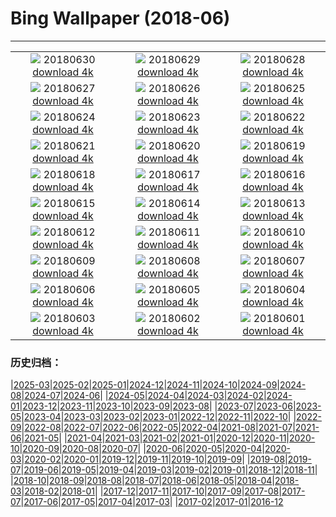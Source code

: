 # Bing Wallpaper (2018-06)
**************
| | | |
| :----: | :----: | :----: |
| ![](https://www.bing.com/az/hprichbg/rb/MeteorCrater_EN-US9993563603_1920x1080.jpg) 20180630 [download 4k](https://www.bing.com/az/hprichbg/rb/MeteorCrater_EN-US9993563603_UHD.jpg) | ![](https://www.bing.com/az/hprichbg/rb/AuroraPhotographer_EN-US10752129713_1920x1080.jpg) 20180629 [download 4k](https://www.bing.com/az/hprichbg/rb/AuroraPhotographer_EN-US10752129713_UHD.jpg) | ![](https://www.bing.com/az/hprichbg/rb/CompositeBeach_EN-US10477241178_1920x1080.jpg) 20180628 [download 4k](https://www.bing.com/az/hprichbg/rb/CompositeBeach_EN-US10477241178_UHD.jpg) |
| ![](https://www.bing.com/az/hprichbg/rb/ConcreteDinosaurs_EN-US9038296644_1920x1080.jpg) 20180627 [download 4k](https://www.bing.com/az/hprichbg/rb/ConcreteDinosaurs_EN-US9038296644_UHD.jpg) | ![](https://www.bing.com/az/hprichbg/rb/MorondavaBaobab_EN-US11363642614_1920x1080.jpg) 20180626 [download 4k](https://www.bing.com/az/hprichbg/rb/MorondavaBaobab_EN-US11363642614_UHD.jpg) | ![](https://www.bing.com/az/hprichbg/rb/MODIS_EN-US13699515239_1920x1080.jpg) 20180625 [download 4k](https://www.bing.com/az/hprichbg/rb/MODIS_EN-US13699515239_UHD.jpg) |
| ![](https://www.bing.com/az/hprichbg/rb/MinneapolisPride_EN-US8577554439_1920x1080.jpg) 20180624 [download 4k](https://www.bing.com/az/hprichbg/rb/MinneapolisPride_EN-US8577554439_UHD.jpg) | ![](https://www.bing.com/az/hprichbg/rb/Europa_EN-US12048620642_1920x1080.jpg) 20180623 [download 4k](https://www.bing.com/az/hprichbg/rb/Europa_EN-US12048620642_UHD.jpg) | ![](https://www.bing.com/az/hprichbg/rb/DogWork_EN-US10032511594_1920x1080.jpg) 20180622 [download 4k](https://www.bing.com/az/hprichbg/rb/DogWork_EN-US10032511594_UHD.jpg) |
| ![](https://www.bing.com/az/hprichbg/rb/RedRocksYoga_EN-US9887175850_1920x1080.jpg) 20180621 [download 4k](https://www.bing.com/az/hprichbg/rb/RedRocksYoga_EN-US9887175850_UHD.jpg) | ![](https://www.bing.com/az/hprichbg/rb/WorldRefugeeDay_EN-US5421237644_1920x1080.jpg) 20180620 [download 4k](https://www.bing.com/az/hprichbg/rb/WorldRefugeeDay_EN-US5421237644_UHD.jpg) | ![](https://www.bing.com/az/hprichbg/rb/AlvinAileyRevelations_EN-US9442717509_1920x1080.jpg) 20180619 [download 4k](https://www.bing.com/az/hprichbg/rb/AlvinAileyRevelations_EN-US9442717509_UHD.jpg) |
| ![](https://www.bing.com/az/hprichbg/rb/SanMiguelFishing_EN-US10852654681_1920x1080.jpg) 20180618 [download 4k](https://www.bing.com/az/hprichbg/rb/SanMiguelFishing_EN-US10852654681_UHD.jpg) | ![](https://www.bing.com/az/hprichbg/rb/OstrichDad_EN-US10027687919_1920x1080.jpg) 20180617 [download 4k](https://www.bing.com/az/hprichbg/rb/OstrichDad_EN-US10027687919_UHD.jpg) | ![](https://www.bing.com/az/hprichbg/rb/SpainSurfer_EN-US11271138486_1920x1080.jpg) 20180616 [download 4k](https://www.bing.com/az/hprichbg/rb/SpainSurfer_EN-US11271138486_UHD.jpg) |
| ![](https://www.bing.com/az/hprichbg/rb/TinyLadybird_EN-US12806525259_1920x1080.jpg) 20180615 [download 4k](https://www.bing.com/az/hprichbg/rb/TinyLadybird_EN-US12806525259_UHD.jpg) | ![](https://www.bing.com/az/hprichbg/rb/FlagPlaza_EN-US10389404032_1920x1080.jpg) 20180614 [download 4k](https://www.bing.com/az/hprichbg/rb/FlagPlaza_EN-US10389404032_UHD.jpg) | ![](https://www.bing.com/az/hprichbg/rb/DandelionXray_EN-US8764727533_1920x1080.jpg) 20180613 [download 4k](https://www.bing.com/az/hprichbg/rb/DandelionXray_EN-US8764727533_UHD.jpg) |
| ![](https://www.bing.com/az/hprichbg/rb/Kiasma_EN-US13083124808_1920x1080.jpg) 20180612 [download 4k](https://www.bing.com/az/hprichbg/rb/Kiasma_EN-US13083124808_UHD.jpg) | ![](https://www.bing.com/az/hprichbg/rb/GBRBday_EN-US12873687095_1920x1080.jpg) 20180611 [download 4k](https://www.bing.com/az/hprichbg/rb/GBRBday_EN-US12873687095_UHD.jpg) | ![](https://www.bing.com/az/hprichbg/rb/PenaNationalPalace_EN-US11543993811_1920x1080.jpg) 20180610 [download 4k](https://www.bing.com/az/hprichbg/rb/PenaNationalPalace_EN-US11543993811_UHD.jpg) |
| ![](https://www.bing.com/az/hprichbg/rb/YarnBombing_EN-US9558012661_1920x1080.jpg) 20180609 [download 4k](https://www.bing.com/az/hprichbg/rb/YarnBombing_EN-US9558012661_UHD.jpg) | ![](https://www.bing.com/az/hprichbg/rb/WorldOceanDay_EN-US8399727104_1920x1080.jpg) 20180608 [download 4k](https://www.bing.com/az/hprichbg/rb/WorldOceanDay_EN-US8399727104_UHD.jpg) | ![](https://www.bing.com/az/hprichbg/rb/WhalePod_EN-US8062526731_1920x1080.jpg) 20180607 [download 4k](https://www.bing.com/az/hprichbg/rb/WhalePod_EN-US8062526731_UHD.jpg) |
| ![](https://www.bing.com/az/hprichbg/rb/FlyinDrivein_EN-US11097970692_1920x1080.jpg) 20180606 [download 4k](https://www.bing.com/az/hprichbg/rb/FlyinDrivein_EN-US11097970692_UHD.jpg) | ![](https://www.bing.com/az/hprichbg/rb/AuburnBalloons_EN-US8649124966_1920x1080.jpg) 20180605 [download 4k](https://www.bing.com/az/hprichbg/rb/AuburnBalloons_EN-US8649124966_UHD.jpg) | ![](https://www.bing.com/az/hprichbg/rb/PJ_EN-US10859560585_1920x1080.jpg) 20180604 [download 4k](https://www.bing.com/az/hprichbg/rb/PJ_EN-US10859560585_UHD.jpg) |
| ![](https://www.bing.com/az/hprichbg/rb/Liverpool_EN-US13569067979_1920x1080.jpg) 20180603 [download 4k](https://www.bing.com/az/hprichbg/rb/Liverpool_EN-US13569067979_UHD.jpg) | ![](https://www.bing.com/az/hprichbg/rb/R2R2R_EN-US10372399721_1920x1080.jpg) 20180602 [download 4k](https://www.bing.com/az/hprichbg/rb/R2R2R_EN-US10372399721_UHD.jpg) | ![](https://www.bing.com/az/hprichbg/rb/SamoaRowing_EN-US10236837357_1920x1080.jpg) 20180601 [download 4k](https://www.bing.com/az/hprichbg/rb/SamoaRowing_EN-US10236837357_UHD.jpg) |

### 历史归档：

|[2025-03](/2025-03/2025-03.md)|[2025-02](/2025-02/2025-02.md)|[2025-01](/2025-01/2025-01.md)|[2024-12](/2024-12/2024-12.md)|[2024-11](/2024-11/2024-11.md)|[2024-10](/2024-10/2024-10.md)|[2024-09](/2024-09/2024-09.md)|[2024-08](/2024-08/2024-08.md)|[2024-07](/2024-07/2024-07.md)|[2024-06](/2024-06/2024-06.md)|
|[2024-05](/2024-05/2024-05.md)|[2024-04](/2024-04/2024-04.md)|[2024-03](/2024-03/2024-03.md)|[2024-02](/2024-02/2024-02.md)|[2024-01](/2024-01/2024-01.md)|[2023-12](/2023-12/2023-12.md)|[2023-11](/2023-11/2023-11.md)|[2023-10](/2023-10/2023-10.md)|[2023-09](/2023-09/2023-09.md)|[2023-08](/2023-08/2023-08.md)|
|[2023-07](/2023-07/2023-07.md)|[2023-06](/2023-06/2023-06.md)|[2023-05](/2023-05/2023-05.md)|[2023-04](/2023-04/2023-04.md)|[2023-03](/2023-03/2023-03.md)|[2023-02](/2023-02/2023-02.md)|[2023-01](/2023-01/2023-01.md)|[2022-12](/2022-12/2022-12.md)|[2022-11](/2022-11/2022-11.md)|[2022-10](/2022-10/2022-10.md)|
|[2022-09](/2022-09/2022-09.md)|[2022-08](/2022-08/2022-08.md)|[2022-07](/2022-07/2022-07.md)|[2022-06](/2022-06/2022-06.md)|[2022-05](/2022-05/2022-05.md)|[2022-04](/2022-04/2022-04.md)|[2021-08](/2021-08/2021-08.md)|[2021-07](/2021-07/2021-07.md)|[2021-06](/2021-06/2021-06.md)|[2021-05](/2021-05/2021-05.md)|
|[2021-04](/2021-04/2021-04.md)|[2021-03](/2021-03/2021-03.md)|[2021-02](/2021-02/2021-02.md)|[2021-01](/2021-01/2021-01.md)|[2020-12](/2020-12/2020-12.md)|[2020-11](/2020-11/2020-11.md)|[2020-10](/2020-10/2020-10.md)|[2020-09](/2020-09/2020-09.md)|[2020-08](/2020-08/2020-08.md)|[2020-07](/2020-07/2020-07.md)|
|[2020-06](/2020-06/2020-06.md)|[2020-05](/2020-05/2020-05.md)|[2020-04](/2020-04/2020-04.md)|[2020-03](/2020-03/2020-03.md)|[2020-02](/2020-02/2020-02.md)|[2020-01](/2020-01/2020-01.md)|[2019-12](/2019-12/2019-12.md)|[2019-11](/2019-11/2019-11.md)|[2019-10](/2019-10/2019-10.md)|[2019-09](/2019-09/2019-09.md)|
|[2019-08](/2019-08/2019-08.md)|[2019-07](/2019-07/2019-07.md)|[2019-06](/2019-06/2019-06.md)|[2019-05](/2019-05/2019-05.md)|[2019-04](/2019-04/2019-04.md)|[2019-03](/2019-03/2019-03.md)|[2019-02](/2019-02/2019-02.md)|[2019-01](/2019-01/2019-01.md)|[2018-12](/2018-12/2018-12.md)|[2018-11](/2018-11/2018-11.md)|
|[2018-10](/2018-10/2018-10.md)|[2018-09](/2018-09/2018-09.md)|[2018-08](/2018-08/2018-08.md)|[2018-07](/2018-07/2018-07.md)|[2018-06](/2018-06/2018-06.md)|[2018-05](/2018-05/2018-05.md)|[2018-04](/2018-04/2018-04.md)|[2018-03](/2018-03/2018-03.md)|[2018-02](/2018-02/2018-02.md)|[2018-01](/2018-01/2018-01.md)|
|[2017-12](/2017-12/2017-12.md)|[2017-11](/2017-11/2017-11.md)|[2017-10](/2017-10/2017-10.md)|[2017-09](/2017-09/2017-09.md)|[2017-08](/2017-08/2017-08.md)|[2017-07](/2017-07/2017-07.md)|[2017-06](/2017-06/2017-06.md)|[2017-05](/2017-05/2017-05.md)|[2017-04](/2017-04/2017-04.md)|[2017-03](/2017-03/2017-03.md)|
|[2017-02](/2017-02/2017-02.md)|[2017-01](/2017-01/2017-01.md)|[2016-12](/2016-12/2016-12.md)